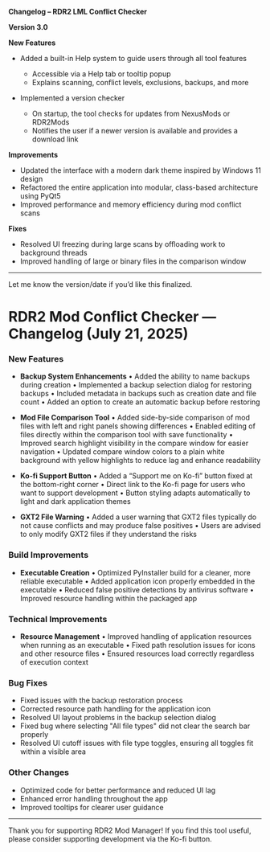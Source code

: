 **Changelog – RDR2 LML Conflict Checker**

**Version 3.0**

**New Features**

* Added a built-in Help system to guide users through all tool features

  * Accessible via a Help tab or tooltip popup
  * Explains scanning, conflict levels, exclusions, backups, and more

* Implemented a version checker

  * On startup, the tool checks for updates from NexusMods or RDR2Mods
  * Notifies the user if a newer version is available and provides a download link

**Improvements**

* Updated the interface with a modern dark theme inspired by Windows 11 design
* Refactored the entire application into modular, class-based architecture using PyQt5
* Improved performance and memory efficiency during mod conflict scans

**Fixes**

* Resolved UI freezing during large scans by offloading work to background threads
* Improved handling of large or binary files in the comparison window

---

Let me know the version/date if you’d like this finalized.


# RDR2 Mod Conflict Checker — Changelog (July 21, 2025)

### New Features

* **Backup System Enhancements**
  • Added the ability to name backups during creation
  • Implemented a backup selection dialog for restoring backups
  • Included metadata in backups such as creation date and file count
  • Added an option to create an automatic backup before restoring

* **Mod File Comparison Tool**
  • Added side-by-side comparison of mod files with left and right panels showing differences
  • Enabled editing of files directly within the comparison tool with save functionality
  • Improved search highlight visibility in the compare window for easier navigation
  • Updated compare window colors to a plain white background with yellow highlights to reduce lag and enhance readability

* **Ko-fi Support Button**
  • Added a “Support me on Ko-fi” button fixed at the bottom-right corner
  • Direct link to the Ko-fi page for users who want to support development
  • Button styling adapts automatically to light and dark application themes

* **GXT2 File Warning**
  • Added a user warning that GXT2 files typically do not cause conflicts and may produce false positives
  • Users are advised to only modify GXT2 files if they understand the risks

### Build Improvements

* **Executable Creation**
  • Optimized PyInstaller build for a cleaner, more reliable executable
  • Added application icon properly embedded in the executable
  • Reduced false positive detections by antivirus software
  • Improved resource handling within the packaged app

### Technical Improvements

* **Resource Management**
  • Improved handling of application resources when running as an executable
  • Fixed path resolution issues for icons and other resource files
  • Ensured resources load correctly regardless of execution context

### Bug Fixes

* Fixed issues with the backup restoration process
* Corrected resource path handling for the application icon
* Resolved UI layout problems in the backup selection dialog
* Fixed bug where selecting "All file types" did not clear the search bar properly
* Resolved UI cutoff issues with file type toggles, ensuring all toggles fit within a visible area

### Other Changes

* Optimized code for better performance and reduced UI lag
* Enhanced error handling throughout the app
* Improved tooltips for clearer user guidance

---

Thank you for supporting RDR2 Mod Manager! If you find this tool useful, please consider supporting development via the Ko-fi button.
